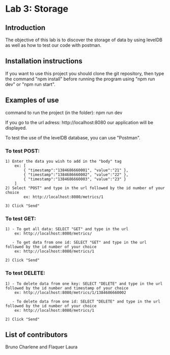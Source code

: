 # Lab 3: Storage

## Introduction

The objective of this lab is to discover the storage of data by using levelDB as well as how to test our code with postman.

## Installation instructions

If you want to use this project you should clone the git repository, then type the command "npm install" before running the program using "npm run dev" or "npm run start".

## Examples of use

command to run the project (in the folder): 
npm run dev

If you go to the url adress: 
http://localhost:8080 our application will be displayed.

To test the use of the levelDB database, you can use "Postman".

### To test POST: 
	1) Enter the data you wish to add in the "body" tag
		ex: [
  			{ "timestamp":"1384686660001", "value":"21" },
  			{ "timestamp":"1384686660002", "value":"22" },
			{ "timestamp":"1384686660003", "value":"23" }
		]
	2) Select "POST" and type in the url followed by the id number of your choice
     		ex: http://localhost:8080/metrics/1

	3) Click "Send"

### To test GET:
	1) - To get all data: SELECT "GET" and type in the url
		ex: http://localhost:8080/metrics/

	   - To get data from one id: SELECT "GET" and type in the url followed by the id number of your choice
		ex: http://localhost:8080/metrics/1

	2) Click "Send"

### To test DELETE:
	1) - To delete data from one key: SELECT "DELETE" and type in the url followed by the id number and timestamp of your choice 
		ex: http://localhost:8080/metrics/1/1384686660002

	   - To delete data from one id: SELECT "DELETE" and type in the url followed by the id number of your choice
		ex: http://localhost:8080/metrics/1

	2) Click "Send"

## List of contributors

Bruno Charlene and Flaquer Laura